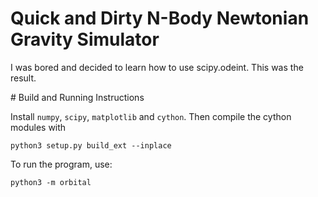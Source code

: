 # Quick and Dirty N-Body Newtonian Gravity Simulator

I was bored and decided to learn how to use scipy.odeint. This was the 
result.

# Build and Running Instructions

Install `numpy`, `scipy`, `matplotlib` and `cython`. Then compile the 
cython modules with 

    python3 setup.py build_ext --inplace

To run the program, use:
       
    python3 -m orbital

